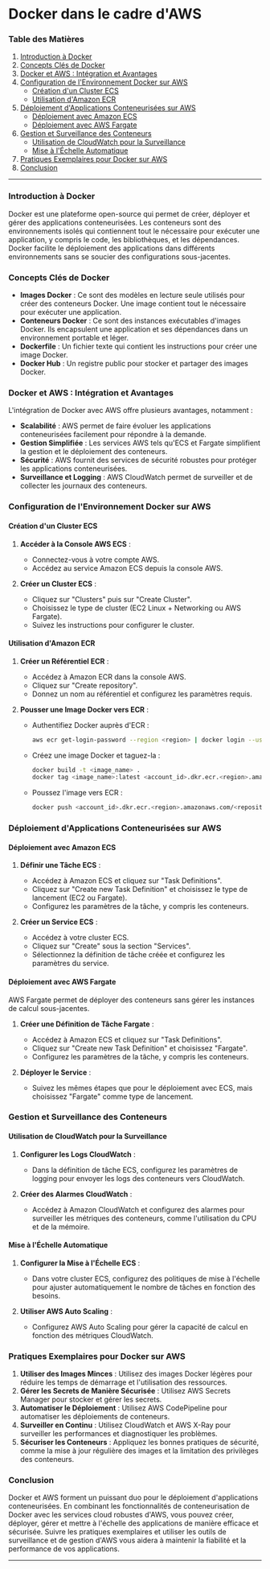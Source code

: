 # Docker dans le cadre d'AWS

### Table des Matières

1. [Introduction à Docker](#introduction-à-docker)
2. [Concepts Clés de Docker](#concepts-clés-de-docker)
3. [Docker et AWS : Intégration et Avantages](#docker-et-aws-intégration-et-avantages)
4. [Configuration de l'Environnement Docker sur AWS](#configuration-de-lenvironnement-docker-sur-aws)
    - [Création d'un Cluster ECS](#création-dun-cluster-ecs)
    - [Utilisation d'Amazon ECR](#utilisation-damazon-ecr)
5. [Déploiement d'Applications Conteneurisées sur AWS](#déploiement-dapplications-conteneurisées-sur-aws)
    - [Déploiement avec Amazon ECS](#déploiement-avec-amazon-ecs)
    - [Déploiement avec AWS Fargate](#déploiement-avec-aws-fargate)
6. [Gestion et Surveillance des Conteneurs](#gestion-et-surveillance-des-conteneurs)
    - [Utilisation de CloudWatch pour la Surveillance](#utilisation-de-cloudwatch-pour-la-surveillance)
    - [Mise à l'Échelle Automatique](#mise-à-léchelle-automatique)
7. [Pratiques Exemplaires pour Docker sur AWS](#pratiques-exemplaires-pour-docker-sur-aws)
8. [Conclusion](#conclusion)

---

### Introduction à Docker

Docker est une plateforme open-source qui permet de créer, déployer et gérer des applications conteneurisées. Les conteneurs sont des environnements isolés qui contiennent tout le nécessaire pour exécuter une application, y compris le code, les bibliothèques, et les dépendances. Docker facilite le déploiement des applications dans différents environnements sans se soucier des configurations sous-jacentes.

### Concepts Clés de Docker

- **Images Docker** : Ce sont des modèles en lecture seule utilisés pour créer des conteneurs Docker. Une image contient tout le nécessaire pour exécuter une application.
- **Conteneurs Docker** : Ce sont des instances exécutables d'images Docker. Ils encapsulent une application et ses dépendances dans un environnement portable et léger.
- **Dockerfile** : Un fichier texte qui contient les instructions pour créer une image Docker.
- **Docker Hub** : Un registre public pour stocker et partager des images Docker.

### Docker et AWS : Intégration et Avantages

L'intégration de Docker avec AWS offre plusieurs avantages, notamment :

- **Scalabilité** : AWS permet de faire évoluer les applications conteneurisées facilement pour répondre à la demande.
- **Gestion Simplifiée** : Les services AWS tels qu'ECS et Fargate simplifient la gestion et le déploiement des conteneurs.
- **Sécurité** : AWS fournit des services de sécurité robustes pour protéger les applications conteneurisées.
- **Surveillance et Logging** : AWS CloudWatch permet de surveiller et de collecter les journaux des conteneurs.

### Configuration de l'Environnement Docker sur AWS

#### Création d'un Cluster ECS

1. **Accéder à la Console AWS ECS** :
   - Connectez-vous à votre compte AWS.
   - Accédez au service Amazon ECS depuis la console AWS.

2. **Créer un Cluster ECS** :
   - Cliquez sur "Clusters" puis sur "Create Cluster".
   - Choisissez le type de cluster (EC2 Linux + Networking ou AWS Fargate).
   - Suivez les instructions pour configurer le cluster.

#### Utilisation d'Amazon ECR

1. **Créer un Référentiel ECR** :
   - Accédez à Amazon ECR dans la console AWS.
   - Cliquez sur "Create repository".
   - Donnez un nom au référentiel et configurez les paramètres requis.

2. **Pousser une Image Docker vers ECR** :
   - Authentifiez Docker auprès d'ECR :
     ```bash
     aws ecr get-login-password --region <region> | docker login --username AWS --password-stdin <account_id>.dkr.ecr.<region>.amazonaws.com
     ```
   - Créez une image Docker et taguez-la :
     ```bash
     docker build -t <image_name> .
     docker tag <image_name>:latest <account_id>.dkr.ecr.<region>.amazonaws.com/<repository_name>:latest
     ```
   - Poussez l'image vers ECR :
     ```bash
     docker push <account_id>.dkr.ecr.<region>.amazonaws.com/<repository_name>:latest
     ```

### Déploiement d'Applications Conteneurisées sur AWS

#### Déploiement avec Amazon ECS

1. **Définir une Tâche ECS** :
   - Accédez à Amazon ECS et cliquez sur "Task Definitions".
   - Cliquez sur "Create new Task Definition" et choisissez le type de lancement (EC2 ou Fargate).
   - Configurez les paramètres de la tâche, y compris les conteneurs.

2. **Créer un Service ECS** :
   - Accédez à votre cluster ECS.
   - Cliquez sur "Create" sous la section "Services".
   - Sélectionnez la définition de tâche créée et configurez les paramètres du service.

#### Déploiement avec AWS Fargate

AWS Fargate permet de déployer des conteneurs sans gérer les instances de calcul sous-jacentes.

1. **Créer une Définition de Tâche Fargate** :
   - Accédez à Amazon ECS et cliquez sur "Task Definitions".
   - Cliquez sur "Create new Task Definition" et choisissez "Fargate".
   - Configurez les paramètres de la tâche, y compris les conteneurs.

2. **Déployer le Service** :
   - Suivez les mêmes étapes que pour le déploiement avec ECS, mais choisissez "Fargate" comme type de lancement.

### Gestion et Surveillance des Conteneurs

#### Utilisation de CloudWatch pour la Surveillance

1. **Configurer les Logs CloudWatch** :
   - Dans la définition de tâche ECS, configurez les paramètres de logging pour envoyer les logs des conteneurs vers CloudWatch.

2. **Créer des Alarmes CloudWatch** :
   - Accédez à Amazon CloudWatch et configurez des alarmes pour surveiller les métriques des conteneurs, comme l'utilisation du CPU et de la mémoire.

#### Mise à l'Échelle Automatique

1. **Configurer la Mise à l'Échelle ECS** :
   - Dans votre cluster ECS, configurez des politiques de mise à l'échelle pour ajuster automatiquement le nombre de tâches en fonction des besoins.

2. **Utiliser AWS Auto Scaling** :
   - Configurez AWS Auto Scaling pour gérer la capacité de calcul en fonction des métriques CloudWatch.

### Pratiques Exemplaires pour Docker sur AWS

1. **Utiliser des Images Minces** : Utilisez des images Docker légères pour réduire les temps de démarrage et l'utilisation des ressources.
2. **Gérer les Secrets de Manière Sécurisée** : Utilisez AWS Secrets Manager pour stocker et gérer les secrets.
3. **Automatiser le Déploiement** : Utilisez AWS CodePipeline pour automatiser les déploiements de conteneurs.
4. **Surveiller en Continu** : Utilisez CloudWatch et AWS X-Ray pour surveiller les performances et diagnostiquer les problèmes.
5. **Sécuriser les Conteneurs** : Appliquez les bonnes pratiques de sécurité, comme la mise à jour régulière des images et la limitation des privilèges des conteneurs.

### Conclusion

Docker et AWS forment un puissant duo pour le déploiement d'applications conteneurisées. En combinant les fonctionnalités de conteneurisation de Docker avec les services cloud robustes d'AWS, vous pouvez créer, déployer, gérer et mettre à l'échelle des applications de manière efficace et sécurisée. Suivre les pratiques exemplaires et utiliser les outils de surveillance et de gestion d'AWS vous aidera à maintenir la fiabilité et la performance de vos applications.

---
